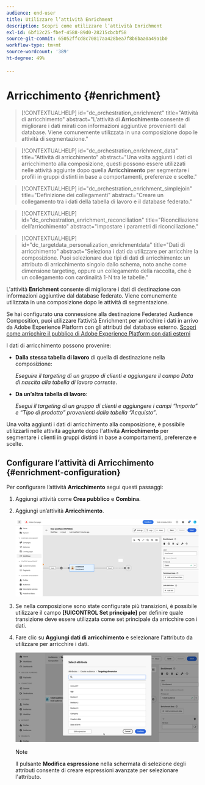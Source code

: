 ```yaml
---
audience: end-user
title: Utilizzare l’attività Enrichment
description: Scopri come utilizzare l’attività Enrichment
exl-id: 6bf12c25-fbef-4588-89d0-28215cbcbf58
source-git-commit: 65052ffcd8c70817aa428bea7f8b6baa0a49a1b0
workflow-type: tm+mt
source-wordcount: '389'
ht-degree: 49%

---
```


# Arricchimento {#enrichment}

>[!CONTEXTUALHELP]
>id="dc_orchestration_enrichment"
>title="Attività di arricchimento"
>abstract="L’attività di **Arricchimento** consente di migliorare i dati mirati con informazioni aggiuntive provenienti dal database. Viene comunemente utilizzata in una composizione dopo le attività di segmentazione."

>[!CONTEXTUALHELP]
>id="dc_orchestration_enrichment_data"
>title="Attività di arricchimento"
>abstract="Una volta aggiunti i dati di arricchimento alla composizione, questi possono essere utilizzati nelle attività aggiunte dopo quella **Arricchimento** per segmentare i profili in gruppi distinti in base a comportamenti, preferenze e scelte."

>[!CONTEXTUALHELP]
>id="dc_orchestration_enrichment_simplejoin"
>title="Definizione dei collegamenti"
>abstract="Creare un collegamento tra i dati della tabella di lavoro e il database federato."

>[!CONTEXTUALHELP]
>id="dc_orchestration_enrichment_reconciliation"
>title="Riconciliazione dell’arricchimento"
>abstract="Impostare i parametri di riconciliazione."

>[!CONTEXTUALHELP]
>id="dc_targetdata_personalization_enrichmentdata"
>title="Dati di arricchimento"
>abstract="Seleziona i dati da utilizzare per arricchire la composizione. Puoi selezionare due tipi di dati di arricchimento: un attributo di arricchimento singolo dallo schema, noto anche come dimensione targeting, oppure un collegamento della raccolta, che è un collegamento con cardinalità 1-N tra le tabelle."

L&#39;attività **Enrichment** consente di migliorare i dati di destinazione con informazioni aggiuntive dal database federato. Viene comunemente utilizzata in una composizione dopo le attività di segmentazione.

Se hai configurato una connessione alla destinazione Federated Audience Composition, puoi utilizzare l’attività Enrichment per arricchire i dati in arrivo da Adobe Experience Platform con gli attributi del database esterno. [Scopri come arricchire il pubblico di Adobe Experience Platform con dati esterni](../../connections/destinations.md)

I dati di arricchimento possono provenire:

* **Dalla stessa tabella di lavoro** di quella di destinazione nella composizione:

  *Eseguire il targeting di un gruppo di clienti e aggiungere il campo Data di nascita alla tabella di lavoro corrente*.

* **Da un’altra tabella di lavoro**:

  *Esegui il targeting di un gruppo di clienti e aggiungere i campi “Importo” e “Tipo di prodotto” provenienti dalla tabella “Acquisto”*.

Una volta aggiunti i dati di arricchimento alla composizione, è possibile utilizzarli nelle attività aggiunte dopo l&#39;attività **Arricchimento** per segmentare i clienti in gruppi distinti in base a comportamenti, preferenze e scelte.

<!--For instance, you can add to the working table information related to customers' purchases and use this data to personalize emails with their latest purchase or the amount spent on these purchases.-->

## Configurare l’attività di Arricchimento {#enrichment-configuration}

Per configurare l’attività **Arricchimento** segui questi passaggi:

1. Aggiungi attività come **Crea pubblico** e **Combina**.
1. Aggiungi un’attività **Arricchimento**.

   ![](../assets/enrichment.png)

1. Se nella composizione sono state configurate più transizioni, è possibile utilizzare il campo **[!UICONTROL Set principale]** per definire quale transizione deve essere utilizzata come set principale da arricchire con i dati.

1. Fare clic su **Aggiungi dati di arricchimento** e selezionare l&#39;attributo da utilizzare per arricchire i dati.

   ![](../assets/enrichment-add.png)

   >[!NOTE]
   >
   >Il pulsante **Modifica espressione** nella schermata di selezione degli attributi consente di creare espressioni avanzate per selezionare l&#39;attributo.

<!--PAS VU SUR INSTANCE: You can select two types of enrichment data: a single enrichment attribute from the target dimension, or a collection link. Each of these types is detailed in the examples below:

    * [Single enrichment attribute](#single-attribute)
    * [Collection lnk](#collection-link)-->

<!--
## Examples {#example}

### Single enrichment attribute {#single-attribute}

Here, we are just adding a single enrichment attribute, for example, the date of birth. Follow these steps:

1. Click inside the **Attribute** field.
1. Select a simple field from the schema, also known as targeting dimension, the date of birth in our example. 
1. Click **Confirm**.
-->
<!--### Collection link {#collection-link}

In this more complex use case, we will select a collection link which is a link with a 1-N cardinality between tables. Let's retrieve the three latest purchases that are less than 100$. For this you need to define:

* an enrichment attribute: the **Total amount** field
* the number of lines to retrieve: 3
* a filter: filter out items that are greater than 100$
* a sorting: descendant sorting on the **Order date** field. 

#### Add the attribute {#add-attribute}

This is where you select the collection link to use as enrichment data.

1. Click inside the **Attribute** field.
1. Click **Display advanced attributes**.
1. Select the **Total amount** field from the **Purchases** table. 

#### Define the collection settings{#collection-settings}

Then, define how the data is collected and the number of records to retrieve.

1. Select **Collect data** in the **Select how the data is collected** drop-down.
1. Type "3" in the **Lines to retrieve (Columns to create)** field. 

If you want, for example, to get the average amount of purchases for a customer, select **Aggregated data** instead, and select **Average** in the **Aggregate function** drop-down.

#### Define the filters{#collection-filters}

Here, we define the maximum value for the enrichment attribute. We filter out items that are greater than 100$. [Learn how to work with the query modeler](../../query/query-modeler-overview.md)

1. Click **Edit filters**.
1. Add the two following filters: **Total amount** exists AND **Total amount** is less than 100. The first one filters NULL values as they would appear as the greatest value.
1. Click **Confirm**.

#### Define the sorting{#collection-sorting}

We now need to apply sorting in order to retrieve the three **latest** purchases.

1. Activate the **Enable sorting** option.
1. Click inside the **Attribute** field.
1. Select the **Order date** field.
1. Click **Confirm**. 
1. Select **Descending** from the **Sort** drop-down.-->
